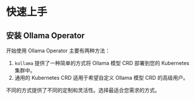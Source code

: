 # 快速上手

## 安装 Ollama Operator

<!--@include: @/pages/zh-CN/snippets/deploy-kubernetes-cluster-with-kind.md-->

<!--@include: @/pages/zh-CN/snippets/install-ollama-operator.md-->

开始使用 Ollama Operator 主要有两种方法：

<GettingStartedBlocksZhCn text-sm />

1. `kollama` 提供了一种简单的方式将 Ollama 模型 CRD 部署到您的 Kubernetes 集群中。
2. 通用的 Kubernetes CRD 适用于希望自定义 Ollama 模型 CRD 的高级用户。

不同的方式提供了不同的定制和灵活性。选择最适合您需求的方式。



